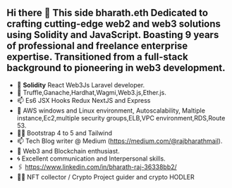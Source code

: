 ## Hi there 👋 This side bharath.eth Dedicated to crafting cutting-edge web2 and web3 solutions using Solidity and JavaScript. Boasting 9 years of professional and freelance enterprise expertise. Transitioned from a full-stack background to pioneering in web3 development.


- 🔭 **Solidity** React Web3Js Laravel developer.
- 🚀 Truffle,Ganache,Hardhat,Wagmi,Web3.js,Ether.js.
- 📫 Es6 JSX Hooks Redux NextJS and Express
- 💬 AWS windows and Linux environment, Autoscalability, Maltiple instance,Ec2,multiple security groups,ELB,VPC environment,RDS,Route 53.
- 🧑‍💻 Bootstrap 4 to 5 and Tailwind
- 📫 Tech Blog writer @ Medium (https://medium.com/@rajbharathmail).
- 👯 Web3 and Blockchain enthusiast.
- 🌀 Excellent communication and Interpersonal skills.
- 🖇️ https://www.linkedin.com/in/bharath-raj-36338bb2/
- 🧑‍💻  NFT collector / Crypto Project guider and crypto HODLER




